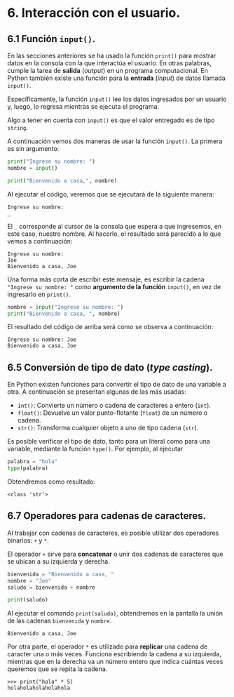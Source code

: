 # 6. Interacción con el usuario.

## 6.1 Función `input()`.

En las secciones anteriores se ha usado la función `print()` para mostrar datos en la consola con la que interactúa el usuario. En otras palabras, cumple la tarea de **salida** (*output*) en un programa computacional. En Python también existe una función para la **entrada** (*input*) de datos llamada `input()`.

Específicamente, la función `input()` lee los datos ingresados por un usuario y, luego, lo regresa mientras se ejecuta el programa.

Algo a tener en cuenta con `input()` es que el valor entregado es de tipo `string`.


A continuación vemos dos maneras de usar la función `input()`. La primera es sin argumento:

```python
print("Ingrese su nombre: ")
nombre = input()

print("Bienvenido a casa,", nombre)
```

Al ejecutar el código, veremos que se ejecutará de la siguiente manera:

```
Ingrese su nombre: 
_
```

El `_` corresponde al cursor de la consola que espera a que ingresemos, en este caso, nuestro nombre. Al hacerlo, el resultado será parecido a lo que vemos a continuación:

```
Ingrese su nombre: 
Joe
Bienvenido a casa, Joe
```

Una forma más corta de escribir este mensaje, es escribir la cadena `"Ingrese su nombre: "` como **argumento de la función** `input()`, en vez de ingresarlo en `print()`.

```python
nombre = input("Ingrese su nombre: ")
print("Bienvenido a casa, ", nombre)
```

El resultado del código de arriba será como se observa a continuación:

```
Ingrese su nombre: Joe
Bienvenido a casa, Joe
```


## 6.5 Conversión de tipo de dato (*type casting*).

En Python existen funciones para convertir el tipo de dato de una variable a otra. A continuación se presentan algunas de las más usadas:

- `int()`: Convierte un número o cadena de caracteres a entero (`int`).
- `float()`: Devuelve un valor punto-flotante (`float`) de un número o cadena.
- `str()`: Transforma cualquier objeto a uno de tipo cadena (`str`).

Es posible verificar el tipo de dato, tanto para un literal como para una variable, mediante la función  `type()`. Por ejemplo, al ejecutar

```python
palabra = "hola"
type(palabra)
```

Obtendremos como resultado:

```
<class 'str'>
```


## 6.7 Operadores para cadenas de caracteres.

Al trabajar con cadenas de caracteres, es posible utilizar dos operadores binarios: `+` y `*`.

El operador `+` sirve para **concatenar** o unir dos cadenas de caracteres que se ubican a su izquierda y derecha.

```python
bienvenida = "Bienvenido a casa, "
nombre = "Joe"
saludo = bienvenida + nombre

print(saludo)
```

Al ejecutar el comando `print(saludo)`, obtendremos en la pantalla la unión de las cadenas `bienvenida` y `nombre`.

``` 
Bienvenido a casa, Joe
```

Por otra parte, el operador `*` es utilizado para **replicar** una cadena de caracter una o más veces. Funciona escribiendo la cadena a su izquierda, mientras que en la derecha va un número entero que indica cuántas veces queremos que se repita la cadena.

```
>>> print("hola" * 5)
holaholaholaholahola
```
